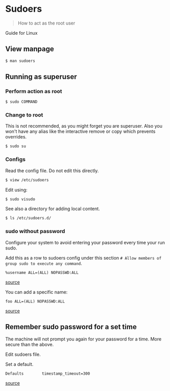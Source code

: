 # Sudoers
> How to act as the root user

Guide for Linux


## View manpage

```sh
$ man sudoers
```

## Running as superuser

### Perform action as root

```sh
$ sudo COMMAND
```

### Change to root

This is not recommended, as you might forget you are superuser. Also you won't have any alias like the interactive remove or copy which prevents overrides.

```sh
$ sudo su
```

### Configs

Read the config file. Do not edit this directly.

```sh
$ view /etc/sudoers
```

Edit using:

```sh
$ sudo visudo
```

See also a directory for adding local content.

```sh
$ ls /etc/sudoers.d/
```


### sudo without password

Configure your system to avoid entering your password every time your run sudo.

Add this as a row to sudoers config under this section `# Allow members of group sudo to execute any command`.

```
%username ALL=(ALL) NOPASSWD:ALL 
```

[source](https://askubuntu.com/questions/21343/how-to-make-sudo-remember-my-password-and-how-to-add-an-application-to-startup)

You can add a specific name:

```
foo ALL=(ALL) NOPASSWD:ALL 
```

[source](https://askubuntu.com/questions/147241/execute-sudo-without-password)


## Remember sudo password for a set time

The machine will not prompt you again for your password for a time. More secure than the above.

Edit sudoers file.

Set a default.

```
Defaults        timestamp_timeout=300
```

[source](https://unix.stackexchange.com/questions/216891/how-do-i-make-sudo-remember-my-password-for-longer)
